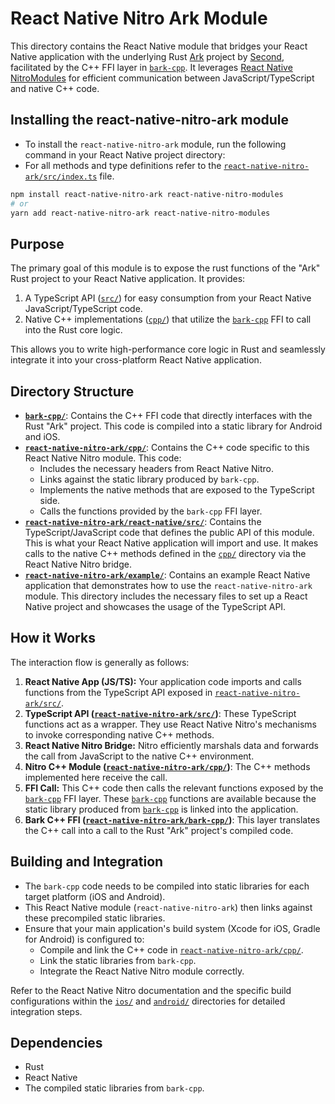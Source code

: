# React Native Nitro Ark Module

This directory contains the React Native module that bridges your React Native application with the underlying Rust [Ark](https://codeberg.org/ark-bitcoin/bark) project by [Second](https://second.tech), facilitated by the C++ FFI layer in [`bark-cpp`](./bark-cpp). It leverages [React Native NitroModules](https://github.com/mrousavy/nitro) for efficient communication between JavaScript/TypeScript and native C++ code.

## Installing the react-native-nitro-ark module

- To install the `react-native-nitro-ark` module, run the following command in your React Native project directory:
- For all methods and type definitions refer to the [`react-native-nitro-ark/src/index.ts`](./react-native-nitro-ark/src/index.ts) file.

```bash
npm install react-native-nitro-ark react-native-nitro-modules
# or
yarn add react-native-nitro-ark react-native-nitro-modules
```

## Purpose

The primary goal of this module is to expose the rust functions of the "Ark" Rust project to your React Native application. It provides:

1.  A TypeScript API ([`src/`](./react-native-nitro-ark/src/)) for easy consumption from your React Native JavaScript/TypeScript code.
2.  Native C++ implementations ([`cpp/`](./react-native-nitro-ark/cpp/)) that utilize the [`bark-cpp`](./bark-cpp/) FFI to call into the Rust core logic.

This allows you to write high-performance core logic in Rust and seamlessly integrate it into your cross-platform React Native application.

## Directory Structure

-   **[`bark-cpp/`](./bark-cpp/)**: Contains the C++ FFI code that directly interfaces with the Rust "Ark" project. This code is compiled into a static library for Android and iOS.
-   **[`react-native-nitro-ark/cpp/`](./react-native-nitro-ark/cpp/)**: Contains the C++ code specific to this React Native Nitro module. This code:
    -   Includes the necessary headers from React Native Nitro.
    -   Links against the static library produced by `bark-cpp`.
    -   Implements the native methods that are exposed to the TypeScript side.
    -   Calls the functions provided by the `bark-cpp` FFI layer.
-   **[`react-native-nitro-ark/react-native/src/`](./react-native-nitro-ark/react-native/src/)**: Contains the TypeScript/JavaScript code that defines the public API of this module. This is what your React Native application will import and use. It makes calls to the native C++ methods defined in the [`cpp/`](./react-native-nitro-ark/cpp/) directory via the React Native Nitro bridge.
-   **[`react-native-nitro-ark/example/`](./react-native-nitro-ark/example/)**: Contains an example React Native application that demonstrates how to use the `react-native-nitro-ark` module. This directory includes the necessary files to set up a React Native project and showcases the usage of the TypeScript API.

## How it Works

The interaction flow is generally as follows:

1.  **React Native App (JS/TS):** Your application code imports and calls functions from the TypeScript API exposed in [`react-native-nitro-ark/src/`](./react-native-nitro-ark/src/).
2.  **TypeScript API ([`react-native-nitro-ark/src/`](./react-native-nitro-ark/src/))**: These TypeScript functions act as a wrapper. They use React Native Nitro's mechanisms to invoke corresponding native C++ methods.
3.  **React Native Nitro Bridge:** Nitro efficiently marshals data and forwards the call from JavaScript to the native C++ environment.
4.  **Nitro C++ Module ([`react-native-nitro-ark/cpp/`](./react-native-nitro-ark/cpp/))**: The C++ methods implemented here receive the call.
5.  **FFI Call:** This C++ code then calls the relevant functions exposed by the [`bark-cpp`](./bark-cpp/) FFI layer. These [`bark-cpp`](./bark-cpp/) functions are available because the static library produced from [`bark-cpp`](./bark-cpp/) is linked into the application.
6.  **Bark C++ FFI ([`react-native-nitro-ark/bark-cpp/`](./react-native-nitro-ark/bark-cpp/))**: This layer translates the C++ call into a call to the Rust "Ark" project's compiled code.

## Building and Integration

-   The `bark-cpp` code needs to be compiled into static libraries for each target platform (iOS and Android).
-   This React Native module (`react-native-nitro-ark`) then links against these precompiled static libraries.
-   Ensure that your main application's build system (Xcode for iOS, Gradle for Android) is configured to:
    -   Compile and link the C++ code in [`react-native-nitro-ark/cpp/`](./react-native-nitro-ark/cpp/).
    -   Link the static libraries from `bark-cpp`.
    -   Integrate the React Native Nitro module correctly.

Refer to the React Native Nitro documentation and the specific build configurations within the [`ios/`](./react-native-nitro-ark/ios/) and [`android/`](./react-native-nitro-ark/android/) directories for detailed integration steps.

## Dependencies

-   Rust
-   React Native
-   The compiled static libraries from `bark-cpp`.
